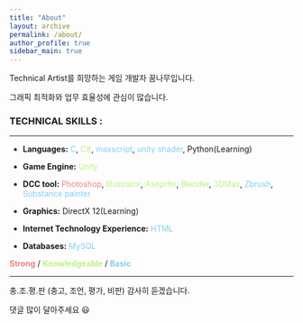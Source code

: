 ```yaml
---
title: "About"
layout: archive
permalink: /about/
author_profile: true
sidebar_main: true
---
```




Technical Artist를 희망하는 게임 개발자 꿈나무입니다.

그래픽 최적화와 업무 효율성에 관심이 많습니다.





### TECHNICAL SKILLS :

--------------------------------------------------------------------------------------------------

* <b>Languages:</b> <span style="color:#80CFF2">C</span>, <span style="color:#BCF280">C#</span>, <span style="color:#80CFF2">maxscript</span>, <span style="color:#80CFF2">unity shader</span>, Python(Learning)

* <b>Game Engine:</b> <span style="color:#BCF280">Unity</span>

* <b>DCC tool:</b> <span style="color:#F28080">Photoshop</span>, <span style="color:#BCF280">Illustrator</span>, <span style="color:#BCF280">Aseprite</span>, <span style="color:#BCF280">Blender</span>, <span style="color:#BCF280">3DMax</span>, <span style="color:#80CFF2">Zbrush</span>, <span style="color:#80CFF2">Substance painter</span>

* <b>Graphics:</b> DirectX 12(Learning)

* <b>Internet Technology Experience:</b> <span style="color:#80CFF2">HTML</span>

* <b>Databases:</b> <span style="color:#80CFF2">MySQL</span>



<span style="color:#F28080"><b>Strong</b></span> / <span style="color:#BCF280"><b>Knowledgeable</b></span> / <span style="color:#80CFF2"><b>Basic</b></span> 



------------------------------------

충.조.평.판 (충고, 조언, 평가, 비판) 감사히 듣겠습니다.

댓글 많이 달아주세요 :smiley: